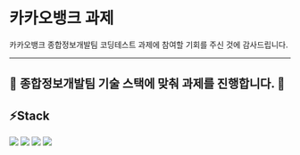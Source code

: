 # 카카오뱅크 과제

카카오뱅크 종합정보개발팀 코딩테스트 과제에 참여할 기회를 주신 것에 감사드립니다.

---

## 🚧 종합정보개발팀 기술 스택에 맞춰 과제를 진행합니다. 🚧

## ⚡Stack

<img src="https://img.shields.io/badge/Vue3-4FC08D?style=for-the-badge&logo=vuedotjs&logoColor=white"/>
<img src="https://img.shields.io/badge/Nuxt.js-00DC82?style=for-the-badge&logo=nuxtdotjs&logoColor=white"/>
<img src="https://img.shields.io/badge/Typescript-3178C6?style=for-the-badge&logo=typescript&logoColor=white"/>
<img src="https://img.shields.io/badge/Yarn-2C8EBB?style=for-the-badge&logo=yarn&logoColor=white"/>
